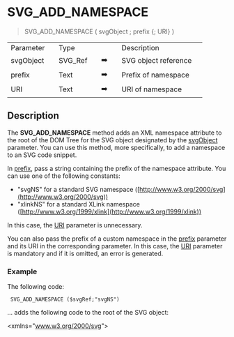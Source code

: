 <!-- SVG_ADD_NAMESPACE ( svgObject ; prefix ; URI )
-> svgObject (Text)
-> prefix (Text)
-> URI (Text)-->
# SVG_ADD_NAMESPACE

> SVG_ADD_NAMESPACE ( svgObject ; prefix {; URI} )

|     |     |     |     |     |     |     |     |
| --- | --- | --- | --- | --- | --- | --- | --- |
| Parameter |     | Type |     |     |     | Description |     |
| svgObject |     | SVG_Ref |     | ➡️ |     | SVG object reference |     |
| prefix |     | Text |     | ➡️ |     | Prefix of namespace |     |
| URI |     | Text |     | ➡️ |     | URI of namespace |     |

## Description

The **SVG_ADD_NAMESPACE** method adds an XML namespace attribute to the root of the DOM Tree for the SVG object designated by the [svgObject](## "SVG object reference") parameter. You can use this method, more specifically, to add a namespace to an SVG code snippet.

In [prefix](## "Prefix of namespace"), pass a string containing the prefix of the namespace attribute. You can use one of the following constants:

* "svgNS" for a standard SVG namespace ([http://www.w3.org/2000/svg](http://www.w3.org/2000/svg))
* "xlinkNS" for a standard XLink namespace ([http://www.w3.org/1999/xlink](http://www.w3.org/1999/xlink))

In this case, the [URI](## "URI of namespace") parameter is unnecessary.

You can also pass the prefix of a custom namespace in the [prefix](## "Prefix of namespace") parameter and its URI in the corresponding parameter. In this case, the [URI](## "URI of namespace") parameter is mandatory and if it is omitted, an error is generated.

### Example  

The following code:

```4d
 SVG_ADD_NAMESPACE ($svgRef;"svgNS")
```

... adds the following code to the root of the SVG object:

&lt;xmlns="www.w3.org/2000/svg"&gt;
